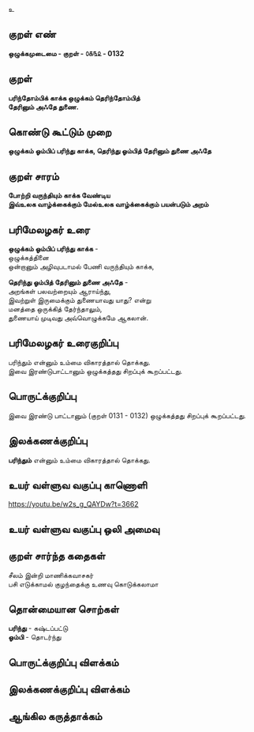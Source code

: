 உ

## குறள் எண் 

**ஒழுக்கமுடைமை - குறள் - ௦௧௩௨ - 0132**  

## குறள் 

**பரிந்தோம்பிக் காக்க ஒழுக்கம் தெரிந்தோம்பித்  
தேரினும் அஃதே துணை.** 

## கொண்டு கூட்டும் முறை

**ஒழுக்கம் ஓம்பிப் பரிந்து காக்க, தெரிந்து ஓம்பித் தேரினும் துணை அஃதே**  

## குறள் சாரம் 

**போற்றி வருந்தியும் காக்க வேண்டிய  
இவ்உலக வாழ்க்கைக்கும் மேல்உலக வாழ்க்கைக்கும் பயன்படும் அறம்**  

## பரிமேலழகர் உரை

**ஒழுக்கம் ஓம்பிப் பரிந்து காக்க** -  
ஒழுக்கத்தினை  
ஒன்றானும் அழிவுபடாமல் பேணி வருந்தியும் காக்க,  

**தெரிந்து ஓம்பித் தேரினும் துணை அஃதே** -  
அறங்கள் பலவற்றையும் ஆராய்ந்து,  
இவற்றுள் இருமைக்கும் துணையாவது யாது? என்று  
மனத்தை ஒருக்கித் தேர்ந்தாலும்,  
துணையாய் முடிவது அவ்வொழுக்கமே ஆகலான்.  

## பரிமேலழகர் உரைகுறிப்பு   

பரிந்தும் என்னும் உம்மை விகாரத்தால் தொக்கது.  
இவை இரண்டுபாட்டானும் ஒழுக்கத்தது சிறப்புக் கூறப்பட்டது.  

## பொருட்க்குறிப்பு 

இவை இரண்டு பாட்டானும் (குறள் 0131 - 0132) ஒழுக்கத்தது சிறப்புக் கூறப்பட்டது.  

## இலக்கணக்குறிப்பு  

**பரிந்தும்** என்னும் உம்மை விகாரத்தால் தொக்கது.  

## உயர் வள்ளுவ வகுப்பு காணொளி

https://youtu.be/w2s_g_QAYDw?t=3662

## உயர் வள்ளுவ வகுப்பு ஒலி அமைவு 

 
## குறள் சார்ந்த கதைகள் 

சீலம் இன்றி மாணிக்கவாசகர்   
பசி எடுக்காமல் குழந்தைக்கு உணவு கொடுக்கலாமா   

## தொன்மையான சொற்கள்

**பரிந்து** - கஷ்டப்பட்டு   
**ஓம்பி** - தொடர்ந்து  

## பொருட்க்குறிப்பு விளக்கம்

 

## இலக்கணக்குறிப்பு விளக்கம்


## ஆங்கில கருத்தாக்கம் 


